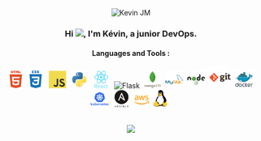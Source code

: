 <div id="header" align="center">
  <!--<img src="https://media.giphy.com/media/5ndklThG9vUUdTmgMn/giphy.gif" width="100"/>-->
  <img src="https://github.com/KevinJeanMarie/KevinJeanMarie/assets/90609887/fca7c675-a7d9-403d-8d65-066257081226" alt="Kevin JM" width=320/>
  <h3>Hi  <img src="https://media.giphy.com/media/hvRJCLFzcasrR4ia7z/giphy.gif" width="30px"/>, I'm Kévin, a junior DevOps.</h3>
<h4>
Languages and Tools :
  </h4>
<div>
  <img src="https://github.com/devicons/devicon/blob/master/icons/html5/html5-plain-wordmark.svg" title="HTML5" alt="HTML" width="35" height="35"/>
  <img src="https://github.com/devicons/devicon/blob/master/icons/css3/css3-plain-wordmark.svg"  title="CSS3" alt="CSS" width="35" height="35"/>&nbsp;
  <img src="https://github.com/devicons/devicon/blob/master/icons/javascript/javascript-original.svg" title="JavaScript" alt="JavaScript" width="35" height="35"/>&nbsp;
  <img src="https://github.com/devicons/devicon/blob/master/icons/python/python-original.svg" title="Python" alt="Python" width="35" height="35"/>&nbsp;
  <img src="https://github.com/devicons/devicon/blob/master/icons/react/react-original-wordmark.svg" title="React" alt="React" width="35" height="35"/>&nbsp;
  <img src="https://github.com/KevinJeanMarie/KevinJeanMarie/assets/90609887/aea29a70-d3f9-44a9-bea2-8346f83a6c73)" alt ="Flask "width="55" height="35"/>&nbsp;
  <!--<img src="https://github.com/devicons/devicon/blob/master/icons/django/django-plain-wordmark.svg" title="Django" alt="Django" width="35" height="35"/>&nbsp;-->
  <img src="https://github.com/devicons/devicon/blob/master/icons/mongodb/mongodb-original-wordmark.svg" title="MongoDB" alt="MongoDB" width="35" height="35"/>&nbsp;
  <img src="https://github.com/devicons/devicon/blob/master/icons/mysql/mysql-original-wordmark.svg" title="MySQL"  alt="MySQL" width="35" height="35"/>&nbsp;
  <img src="https://github.com/devicons/devicon/blob/master/icons/nodejs/nodejs-original-wordmark.svg" title="NodeJS" alt="NodeJS" width="35" height="35"/>&nbsp;
  <img src="https://github.com/devicons/devicon/blob/master/icons/git/git-original-wordmark.svg" title="Git" **alt="Git" width="43" height="43"/>&nbsp;
  <img src="https://github.com/devicons/devicon/blob/master/icons/docker/docker-original-wordmark.svg" title="Docker" alt="Docker" width="35" height="35"/>&nbsp;
  <img src="https://github.com/devicons/devicon/blob/master/icons/kubernetes/kubernetes-plain-wordmark.svg" title="Kubernetes" alt="Kubernetes" width="35" height="35"/>&nbsp;
  <img src="https://github.com/devicons/devicon/blob/master/icons/ansible/ansible-original-wordmark.svg" title="Ansible" alt="Ansible" width="35" height="35"/>&nbsp;
  <img src="https://github.com/devicons/devicon/blob/master/icons/amazonwebservices/amazonwebservices-plain-wordmark.svg" title="Amazon AWS" alt="Amazon AWS" width="30" height="30"/>
  <img src="https://github.com/devicons/devicon/blob/master/icons/linux/linux-original.svg" title="linux" alt="linux" width="35" height="35"/>&nbsp;
</div>
<br>
<p>
  <a href="https://github.com/anuraghazra/github-readme-stats"><img src="https://github-readme-stats.vercel.app/api/top-langs/?&username=itsKevinJM&layout=compact&theme=default" height="135px"/></a>
</p>
</div>

